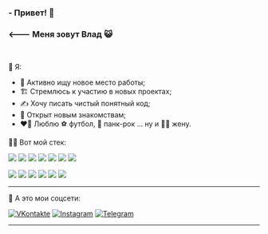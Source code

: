 ### - Привет! 👋
### <--- Меня зовут Влад 😺
<br>

👨 Я:

- 👷 Активно ищу новое место работы;
- 🏗️ Стремлюсь к участию в новых проектах;
- ✍️ Хочу писать чистый понятный код;
- 🤝 Открыт новым знакомствам;
- ❤️‍🔥 Люблю ⚽ футбол, 🎸 панк-рок ... ну и 👩‍🦱 жену.

👨‍💻 Вот мой стек:
<br>

![](https://img.shields.io/badge/-HTML-informational?style=flat&logo=html5&logoColor=white&color=4AB199)
![](https://img.shields.io/badge/-CSS-informational?style=flat&logo=css3&logoColor=white&color=4AB199)
![](https://img.shields.io/badge/-JavaScript-informational?style=flat&logo=javascript&logoColor=white&color=4AB199)
![](https://img.shields.io/badge/-React-informational?style=flat&logo=react&logoColor=white&color=4AB199)
![](https://img.shields.io/badge/-Git-informational?style=flat&logo=git&logoColor=white&color=4AB199)
![](https://img.shields.io/badge/-Node.js-informational?style=flat&logo=node.js&logoColor=white&color=4AB199)
![](https://img.shields.io/badge/-PM2-informational?style=flat&logo=pm2&logoColor=white&color=4AB199)

![](https://img.shields.io/badge/-MongoDB-informational?style=flat&logo=mongodb&logoColor=white&color=4AB199)
![](https://img.shields.io/badge/-Express-informational?style=flat&logo=express&logoColor=white&color=4AB199)
![](https://img.shields.io/badge/-Webpack-informational?style=flat&logo=webpack&logoColor=white&color=4AB199)
![](https://img.shields.io/badge/-Postman-informational?style=flat&logo=postman&logoColor=white&color=4AB199)
![](https://img.shields.io/badge/-Nginx-informational?style=flat&logo=nginx&logoColor=white&color=4AB199)
![](https://img.shields.io/badge/-Figma-informational?style=flat&logo=figma&logoColor=white&color=4AB199)

---
🥅 А это мои соцсети:
<br>

[![VKontakte](https://img.shields.io/badge/-VKontakte-informational?style=flat&logo=vk&logoColor=white&color=4AB199)](https://vk.com/chekentos)
[![Instagram](https://img.shields.io/badge/-Instagram-informational?style=flat&logo=instagram&logoColor=white&color=4AB199)](https://www.instagram.com/mistertoxicofficial)
[![Telegram](https://img.shields.io/badge/-Telegram-informational?style=flat&logo=telegram&logoColor=white&color=4AB199)](https://telegram.me/Bukingemskiy_oficial)

---
